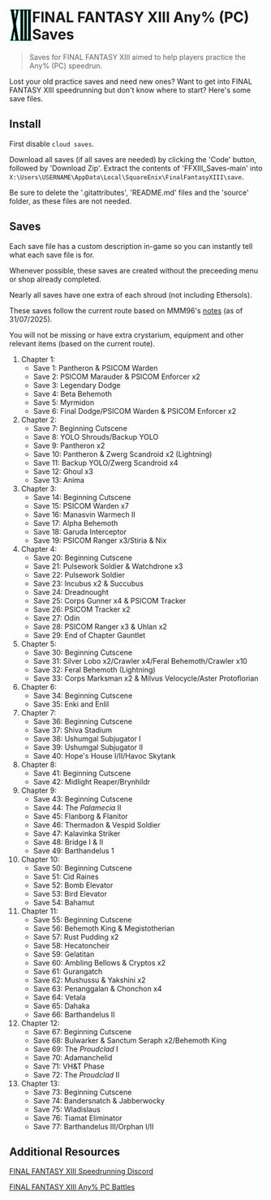 # <img src="source/icon.png" width="45" align="left"> FINAL FANTASY XIII Any% (PC) Saves

> Saves for FINAL FANTASY XIII aimed to help players practice the Any% (PC) speedrun.

Lost your old practice saves and need new ones? Want to get into FINAL FANTASY XIII speedrunning but don't know where to start? Here's some save files.

## Install

First disable `cloud saves`.

Download all saves (if all saves are needed) by clicking the 'Code' button, followed by 'Download Zip'. Extract the contents of 'FFXIII_Saves-main' into `X:\Users\USERNAME\AppData\Local\SquareEnix\FinalFantasyXIII\save`.

Be sure to delete the '.gitattributes', 'README.md' files and the 'source' folder, as these files are not needed.

## Saves

Each save file has a custom description in-game so you can instantly tell what each save file is for.

Whenever possible, these saves are created without the preceeding menu or shop already completed.

Nearly all saves have one extra of each shroud (not including Ethersols).

These saves follow the current route based on MMM96's [notes](https://docs.google.com/spreadsheets/d/1DNol5xpiRfeH9YhtNPCwLxB1K3kuH2izsK6W9SuSLAk/edit?gid=0#gid=0) (as of 31/07/2025).

You will not be missing or have extra crystarium, equipment and other relevant items (based on the current route).

1. Chapter 1:
    * Save 1: Pantheron & PSICOM Warden
    * Save 2: PSICOM Marauder & PSICOM Enforcer x2
	* Save 3: Legendary Dodge
	* Save 4: Beta Behemoth
	* Save 5: Myrmidon
	* Save 6: Final Dodge/PSICOM Warden & PSICOM Enforcer x2
2. Chapter 2:
    * Save 7: Beginning Cutscene
    * Save 8: YOLO Shrouds/Backup YOLO
    * Save 9: Pantheron x2
    * Save 10: Pantheron & Zwerg Scandroid x2 (Lightning)
	* Save 11: Backup YOLO/Zwerg Scandroid x4
	* Save 12: Ghoul x3
	* Save 13: Anima
3. Chapter 3:
    * Save 14: Beginning Cutscene
    * Save 15: PSICOM Warden x7
    * Save 16: Manasvin Warmech II
    * Save 17: Alpha Behemoth
    * Save 18: Garuda Interceptor
    * Save 19: PSICOM Ranger x3/Stiria & Nix
4. Chapter 4:
    * Save 20: Beginning Cutscene
    * Save 21: Pulsework Soldier & Watchdrone x3
    * Save 22: Pulsework Soldier
    * Save 23: Incubus x2 & Succubus
    * Save 24: Dreadnought
    * Save 25: Corps Gunner x4 & PSICOM Tracker
    * Save 26: PSICOM Tracker x2
    * Save 27: Odin
    * Save 28: PSICOM Ranger x3 & Uhlan x2
    * Save 29: End of Chapter Gauntlet
5. Chapter 5:
    * Save 30: Beginning Cutscene
    * Save 31: Silver Lobo x2/Crawler x4/Feral Behemoth/Crawler x10
	* Save 32: Feral Behemoth (Lightning)
	* Save 33: Corps Marksman x2 & Milvus Velocycle/Aster Protoflorian
6. Chapter 6:
    * Save 34: Beginning Cutscene
    * Save 35: Enki and Enlil
7. Chapter 7:
    * Save 36: Beginning Cutscene
    * Save 37: Shiva Stadium
    * Save 38: Ushumgal Subjugator I
    * Save 39: Ushumgal Subjugator II
    * Save 40: Hope's House I/II/Havoc Skytank 
8. Chapter 8:
    * Save 41: Beginning Cutscene
    * Save 42: Midlight Reaper/Brynhildr
9. Chapter 9:
    * Save 43: Beginning Cutscene
    * Save 44: The _Palamecia_ II
    * Save 45: Flanborg & Flanitor
    * Save 46: Thermadon & Vespid Soldier
	* Save 47: Kalavinka Striker
	* Save 48: Bridge I & II
	* Save 49: Barthandelus 1
10. Chapter 10:
	* Save 50: Beginning Cutscene
	* Save 51: Cid Raines
	* Save 52: Bomb Elevator
	* Save 53: Bird Elevator
	* Save 54: Bahamut
11. Chapter 11:
	* Save 55: Beginning Cutscene
	* Save 56: Behemoth King & Megistotherian
	* Save 57: Rust Pudding x2
	* Save 58: Hecatoncheir
	* Save 59: Gelatitan
	* Save 60: Ambling Bellows & Cryptos x2
	* Save 61: Gurangatch
	* Save 62: Mushussu & Yakshini x2
	* Save 63: Penanggalan & Chonchon x4
	* Save 64: Vetala
	* Save 65: Dahaka
	* Save 66: Barthandelus II
12. Chapter 12:
	* Save 67: Beginning Cutscene
	* Save 68: Bulwarker & Sanctum Seraph x2/Behemoth King
	* Save 69: The _Proudclad_ I
	* Save 70: Adamanchelid
	* Save 71: VH&T Phase
	* Save 72: The _Proudclad_ II
13. Chapter 13: 
	* Save 73: Beginning Cutscene
	* Save 74: Bandersnatch & Jabberwocky
	* Save 75: Wladislaus
	* Save 76: Tiamat Eliminator
	* Save 77: Barthandelus III/Orphan I/II
	
## Additional Resources
	
[FINAL FANTASY XIII Speedrunning Discord](https://discord.gg/0ysmzR388AbDVPtS)

[FINAL FANTASY XIII Any% PC Battles](https://youtu.be/l3AUw9O3q7Q)
